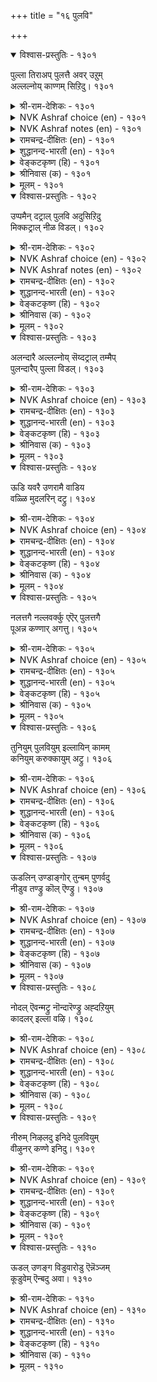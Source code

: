 +++
title = "१६ पुलवि"

+++


<details open><summary>विश्वास-प्रस्तुतिः - १३०१</summary>

पुल्ला तिराअप् पुलत्तै अवर् उऱुम्  
अल्लल्नोय् काण्गम् सिऱिदु।       १३०१
</details>

<details><summary>श्री-राम-देशिकः - १३०१</summary>

वियुक्तकामुकप्राप्तदुःखं द्रष्टुमहं वृणम् ।  
तस्मात् तमपरिष्वज्य वियुक्ता भव मत्प्रिये ! ॥ १३०१॥
</details>

<details><summary>NVK Ashraf choice (en) - १३०१</summary>

१३०१
Let me feign to be angry
And see his pain of suffering for a while.
(N.V.K. Ashraf)
</details>

<details><summary>NVK Ashraf notes (en) - १३०१</summary>

१३०१. Compare with १३२१. "Though he is not to blame, I feign sulking to bring out the best from of him" - (N.V.K. Ashraf)
</details>

<details><summary>रामचन्द्र-दीक्षितः (en) - १३०१</summary>

1301 pullātu irāap pulattai avaruṟum  
allalnōy kāṇkam ciṟitu.

1301\. Let us see a little his distress in passion, by showing reserve. ^  
</details>

<details><summary>शुद्धानन्द-भारती (en) - १३०१</summary>

1\. புல்லா திராஅப் புலத்தை அவர்உறும்  
அல்லல்நோய் காண்கம் சிறிது.  
Feign sulk; embrace him not so that  
We can see his distress a bit.        1301  
</details>

<details><summary>वेङ्कटकृष्ण (हि) - १३०१</summary>

1301
आलिंगन करना नहीं, ठहरो करके मान ।  
देखें हम उनको ज़रा, सहते ताप अमान ॥
</details>

<details><summary>श्रीनिवास (क) - १३०१</summary>

1301. अवनन्नु (प्रियतमनन्नु) अप्पिकॊलदॆ, प्राणय कोपदिन्द तिरस्करिसु! अवनु अनुभविसुव विरह दुःखवन्नु
स्वल्प नोडोण.

</details>

<details><summary>मूलम् - १३०१</summary>

पुल्ला तिराअप् पुलत्तै अवर् उऱुम्  
अल्लल्नोय् काण्गम् सिऱिदु।       १३०१
</details>

<details open><summary>विश्वास-प्रस्तुतिः - १३०२</summary>

उप्पमैन् दट्राल् पुलवि अदुसिऱिदु  
मिक्कट्राल् नीळ विडल्।       १३०२
</details>

<details><summary>श्री-राम-देशिकः - १३०२</summary>

व्यर्थोऽमितवियोगः स्यात् लवणामितभोज्यवत् ।  
मितो वियोगः स्वाद्यः स्यात् मितं च लवणं यथा ॥ १३०२॥
</details>

<details><summary>NVK Ashraf choice (en) - १३०२</summary>

१३०२
Sulking is the salt of love. To prolong it
Is like salt a little too much. *
( Shuddhananda Bharatiar), (W.H. Drew and J. Lazarus)
</details>

<details><summary>NVK Ashraf notes (en) - १३०२</summary>

१३०२. An alternate translation, easy to comprehend, but not close to original: "Love's salt is sulk. A pinch of it is welcome but too much will ruin the taste" - (P.S. Sundaram)
</details>

<details><summary>रामचन्द्र-दीक्षितः (en) - १३०२</summary>

1302 uppamain taṟṟāl pulavi atuciṟitu  
mikkaṟṟāl nīḷa viṭal.

1302\. Reserve like a pinch of salt adds to enjoyment, If excessive, it spoils the taste.  
</details>

<details><summary>शुद्धानन्द-भारती (en) - १३०२</summary>

2\. உப்பமைந் தற்றால் புலவி அதுசிறிது  
மிக்கற்றால் நீள விடல்.  
Sulking is the salt of love; but  
Too much of it spoils the taste.        1302  
</details>

<details><summary>वेङ्कटकृष्ण (हि) - १३०२</summary>

1302
ज्यों भोजन में नमक हो, प्रणय-कलह त्यों जान ।  
ज़रा बढ़ाओ तो उसे, ज्यादा नमक समान ॥
</details>

<details><summary>श्रीनिवास (क) - १३०२</summary>

1302. आहारदल्लि उप्पु हितवागि बरॆतन्तॆ प्रणय कलह कूड; अदन्नु अतियागि बळसुवुदु, उप्पन्नु आहारदल्लि
स्वल्प हॆच्चागि सेरिसिदन्तॆ

</details>

<details><summary>मूलम् - १३०२</summary>

उप्पमैन् दट्राल् पुलवि अदुसिऱिदु  
मिक्कट्राल् नीळ विडल्।       १३०२
</details>

<details open><summary>विश्वास-प्रस्तुतिः - १३०३</summary>

अलन्दारै अल्लल्नोय् सॆय्दट्राल् तम्मैप्  
पुलन्दारैप् पुल्ला विडल्।       १३०३
</details>

<details><summary>श्री-राम-देशिकः - १३०३</summary>

वियोगदुःखादुन्मोच्य यः स्त्रियं न परिष्वजेत् ।  
दुःखितस्य पुनर्दुःखदात्रा तुल्पो भवेदयम् ॥ १३०३॥
</details>

<details><summary>NVK Ashraf choice (en) - १३०३</summary>

१३०३
To leave a sulky woman alone
Is to cause more pain to the suffering.
(P.S. Sundaram), (N.V.K. Ashraf)
</details>

<details><summary>रामचन्द्र-दीक्षितः (en) - १३०३</summary>

1303 alantārai allalnōy ceytaṟṟāl tammaip  
pulantāraip pullā viṭal.

1303\. If men do not pacify women who feign coolness, it is like causing more pain to those who already suffer.  
</details>

<details><summary>शुद्धानन्द-भारती (en) - १३०३</summary>

3\. அலந்தாரை அல்லல்நோய் செய்தற்றால் தம்மைப்  
புலந்தாரைப் புல்லா விடல்.  
To leave the sulker unembraced  
Is to grieve the one sorely grieved.        1303  
</details>

<details><summary>वेङ्कटकृष्ण (हि) - १३०३</summary>

1303
अगर मना कर ना मिलो, जो करती है मान ।  
तो वह, दुखिया को यथा, देना दुख महान ॥
</details>

<details><summary>श्रीनिवास (क) - १३०३</summary>

1303. प्रणय कलहदिन्द मुनिसिकॊण्डु दूरविरुव प्रियतमॆयॊन्दिगॆ आग्रघपट्टु, अवळन्नु आलिङ्गन
माडिकॊळ्ळदॆ बिडुवुदु, सुःखदिन्द नॊन्दवरन्नु मत्तष्टु वेदनॆगॆ गुरिमाडिदन्तॆ.

</details>

<details><summary>मूलम् - १३०३</summary>

अलन्दारै अल्लल्नोय् सॆय्दट्राल् तम्मैप्  
पुलन्दारैप् पुल्ला विडल्।       १३०३
</details>

<details open><summary>विश्वास-प्रस्तुतिः - १३०४</summary>

ऊडि यवरै उणरामै वाडिय  
वळ्ळि मुदलरिन् दट्रु।       १३०४
</details>

<details><summary>श्री-राम-देशिकः - १३०४</summary>

गातां स्त्रियं समाश्वास्य मेलनं न क्रियेत् चेत् ।  
स्वतो म्लानलतायास्तन्मूलविच्छेदवद्भवेत् ॥ १३०४॥
</details>

<details><summary>NVK Ashraf choice (en) - १३०४</summary>

१३०४
To ignore a lady in pout is to cut
An already withering climber at its root. *
( Shuddhananda Bharatiar)
</details>

<details><summary>रामचन्द्र-दीक्षितः (en) - १३०४</summary>

1304 ūṭi yavarai uṇarāmai vāṭiya  
vaḷḷi mutalarin taṟṟu.

1304\. Not to pacify the lady who feigns coolness is to cut the withering creeper away at the root.  
</details>

<details><summary>शुद्धानन्द-भारती (en) - १३०४</summary>

4\. ஊடி யவரை உணராமை வாடிய  
வள்ளி முதலரிந் தற்று.  
To comfort not lady in pout  
Is to cut the fading plant at root.        1304  
</details>

<details><summary>वेङ्कटकृष्ण (हि) - १३०४</summary>

1304
उसे मनाया यदि नहीं, जो कर बैठी मान ।  
सूखी वल्ली का यथा, मूल काटना जान ॥
</details>

<details><summary>श्रीनिवास (क) - १३०४</summary>

1304. प्रणय कलहदल्लि मुनिसिकॊण्डवरन्नु समाधानपडिसि प्रीति तोरदिरुवुदु मॊदले बाडुत्तिरुव
बळ्ळिय बेरन्ने कत्तरिसि हाकिदन्तॆ.

</details>

<details><summary>मूलम् - १३०४</summary>

ऊडि यवरै उणरामै वाडिय  
वळ्ळि मुदलरिन् दट्रु।       १३०४
</details>

<details open><summary>विश्वास-प्रस्तुतिः - १३०५</summary>

नलत्तगै नल्लवर्क्कु एऎर् पुलत्तगै  
पूअन्न कण्णार् अगत्तु।       १३०५
</details>

<details><summary>श्री-राम-देशिकः - १३०५</summary>

गुणशीलनराणां तु तद्धि लावण्यमुच्यते ।  
कुसुमाक्ष्यङ्गनाचित्ते या विश्लेषविशेषता ॥ १३०५॥
</details>

<details><summary>NVK Ashraf choice (en) - १३०५</summary>

१३०५
The beauty of her feigned anger has an attraction
Even for the spotlessly pure men.
(N.V.K. Ashraf), (V.V.S. Aiyar)
</details>

<details><summary>रामचन्द्र-दीक्षितः (en) - १३०५</summary>

1305 nalattakai nallavarkku ēer pulattakai  
pūaṉṉa kaṇṇār akattu.

1305\. The beauty of a loyal lover is only enhanced by the reserve of his flower-eyed lady.  
</details>

<details><summary>शुद्धानन्द-भारती (en) - १३०५</summary>

5\. நலத்தகை நல்லவர்க்கு ஏஎர் புலத்தகை  
பூஅன்ன கண்ணா ரகத்து.  
Pouting of flower-eyed has  
To pure good mates a lovely grace.        1305  
</details>

<details><summary>वेङ्कटकृष्ण (हि) - १३०५</summary>

1305
कुसुम-नेत्रयुत प्रियतमा, रूठे अगर यथेष्ट ।  
शोभा देती सुजन को, जिनके गुण हैं श्रेष्ठ ॥
</details>

<details><summary>श्रीनिवास (क) - १३०५</summary>

1305. हूविनन्तह कण्णुगळुळ्ळ कामिनियरु तोरुव प्रणयद मुनिसिन सॊबगु, ऒळ्ळॆय गुणवुळ्ळ सत्वरुषरिगॆ
मरगु नीडुवुदु.

</details>

<details><summary>मूलम् - १३०५</summary>

नलत्तगै नल्लवर्क्कु एऎर् पुलत्तगै  
पूअन्न कण्णार् अगत्तु।       १३०५
</details>

<details open><summary>विश्वास-प्रस्तुतिः - १३०६</summary>

तुनियुम् पुलवियुम् इल्लायिन् कामम्  
कनियुम् करुक्कायुम् अट्रु।       १३०६
</details>

<details><summary>श्री-राम-देशिकः - १३०६</summary>

विना संश्लेषविश्लेषौ कामः स्याद्रसवर्जितः ।  
अतिपक्कापक्वफले दृश्येते विरसे यथा ॥ १३०६॥
</details>

<details><summary>NVK Ashraf choice (en) - १३०६</summary>

१३०६
Without frowns and sulking,
Love is like a fruit unripe or overripe. *
(K. Kannan), (J. Narayanaswamy)
</details>

<details><summary>रामचन्द्र-दीक्षितः (en) - १३०६</summary>

1306 tuṉiyum pulaviyum illāyiṉ kāmam  
kaṉiyum karukkāyum aṟṟu.

1306\. If indignation and gentle resentment are absent, love will be like fruit over-ripe or unripe.  
</details>

<details><summary>शुद्धानन्द-भारती (en) - १३०६</summary>

6\. துனியும் புலவியும் இல்லாயின் காமம்  
கனியும் கருக்காயும் அற்று.  
Love devoid of frowns and pets  
Misses its ripe and unripe fruits.        1306  
</details>

<details><summary>वेङ्कटकृष्ण (हि) - १३०६</summary>

1306
प्रणय-कलह यदि नहिं हुआ, और न थोड़ा मान ।  
कच्चा या अति पक्व सम, काम-भोग-फल जान ॥
</details>

<details><summary>श्रीनिवास (क) - १३०६</summary>

1306. प्रणयद मुनिसू, तिरस्कारवू इल्लद कामसुख, कळित हण्णॆनन्तॆयू इन्नू मागद मिडिकायन्तॆयू-
निष्फलवागि होगुत्तदॆ.

</details>

<details><summary>मूलम् - १३०६</summary>

तुनियुम् पुलवियुम् इल्लायिन् कामम्  
कनियुम् करुक्कायुम् अट्रु।       १३०६
</details>

<details open><summary>विश्वास-प्रस्तुतिः - १३०७</summary>

ऊडलिन् उण्डाङ्गोर् तुन्बम् पुणर्वदु  
नीडुव तण्ड्रु कॊल् ऎण्ड्रु।       १३०७
</details>

<details><summary>श्री-राम-देशिकः - १३०७</summary>

किं सङ्गमसुख पश्चात् स्यान्न वेति विचिन्तनात् ।  
सुखमूलवियोगेऽपि दुःखमेकं प्रदृश्यते ॥ १३०७॥
</details>

<details><summary>NVK Ashraf choice (en) - १३०७</summary>

१३०७
Coyness has this one drawback.
That is the worry of delayed union. *
(P.S. Sundaram), (N.V.K. Ashraf)
</details>

<details><summary>रामचन्द्र-दीक्षितः (en) - १३०७</summary>

1307 ūṭaliṉ uṇṭāṅkōr tuṉpam puṇarvatu  
nīṭuvatu aṉṟukol eṉṟu.

1307\. There is anxiety and pain in lovers’ uncertain quarrels.  
</details>

<details><summary>शुद्धानन्द-भारती (en) - १३०७</summary>

7\. ஊடலின் உண்டாங்கோர் துன்பம் புணர்வது  
நீடுவது தன்றுகொல் என்று.  
"Will union take place soon or late?"  
In lover's pout this leaves a doubt.        1307  
</details>

<details><summary>वेङ्कटकृष्ण (हि) - १३०७</summary>

1307
‘क्या न बढ़ेगा मिलन-सुख’, यों है शंका-भाव ।  
प्रणय-कलह में इसलिये, रहता दुखद स्वभाव ॥
</details>

<details><summary>श्रीनिवास (क) - १३०७</summary>

1307. कूडि सुखिसुव प्रीतियु इन्नु मेलॆ हॆच्चु काल इरुवुदो इल्लवो ऎन्दु परितापदिन्द
आलोचिसुवुदरिन्द, प्रणय कोपदल्लियू कूड ऒन्दु विधवाद दुःखवु हुदुगिरुत्तदॆ.

</details>

<details><summary>मूलम् - १३०७</summary>

ऊडलिन् उण्डाङ्गोर् तुन्बम् पुणर्वदु  
नीडुव तण्ड्रु कॊल् ऎण्ड्रु।       १३०७
</details>

<details open><summary>विश्वास-प्रस्तुतिः - १३०८</summary>

नोदल् ऎवन्मट्रु नॊन्दारॆण्ड्रु अह्दऱियुम्  
कादलर् इल्ला वऴि।       १३०८
</details>

<details><summary>श्री-राम-देशिकः - १३०८</summary>

अस्मत्कृते प्रियः खिद्येदिति मत्वापि या प्रिया ।  
न खिद्येत्तादृशस्त्रीणां निन्दया किं प्रयोजनम् ॥ १३०८॥
</details>

<details><summary>NVK Ashraf choice (en) - १३०८</summary>

१३०८
Why grieve when the lover is not there
To know whether you are grieving? *
(P.S. Sundaram)
</details>

<details><summary>रामचन्द्र-दीक्षितः (en) - १३०८</summary>

1308 nōtal evaṉmaṟṟu nontāreṉṟu aḵtaṟiyum  
kātalar illā vaḻi.

1308\. If a lover were to be blind to the suffering of the lady-love, then the suffering would be in vain.  
</details>

<details><summary>शुद्धानन्द-भारती (en) - १३०८</summary>

8\. நோதல் எவன்மற்று நொந்தாரென்று அஃதறியும்  
காதலர் இல்லா வழி.  
What's the good of grieving lament  
When concious lover is not present?        1308  
</details>

<details><summary>वेङ्कटकृष्ण (हि) - १३०८</summary>

1308
‘पीड़ित है’ यों समझती, प्रिया नहीं रह जाय ।  
तो सहने से वेदना, क्या ही फल हो जाय ॥
</details>

<details><summary>श्रीनिवास (क) - १३०८</summary>

1308. तन्निन्द प्रियनु नॊन्दिरुवनॆन्दु, अरियबल्ल प्रियतमॆयु इल्लदिरुवाग, हागॆ दुःखिसुवुदरिन्द फलवेनु?

</details>

<details><summary>मूलम् - १३०८</summary>

नोदल् ऎवन्मट्रु नॊन्दारॆण्ड्रु अह्दऱियुम्  
कादलर् इल्ला वऴि।       १३०८
</details>

<details open><summary>विश्वास-प्रस्तुतिः - १३०९</summary>

नीरुम् निऴलदु इनिदे पुलवियुम्  
वीऴुनर् कण्णे इनिदु।       १३०९
</details>

<details><summary>श्री-राम-देशिकः - १३०९</summary>

छायामाश्रित्य यत् तिष्ठेत् तज्जलं रससंयुतम् ।  
प्रेमपूर्णनरैः साकं विप्रलम्भो रसप्रदः ॥ १३०९॥
</details>

<details><summary>NVK Ashraf choice (en) - १३०९</summary>

१३०९
Just as the refreshing water in the shade,
Pouting has its charms only between lovers. *
(K. Krishnaswamy & Vijaya Ramkumar)
</details>

<details><summary>रामचन्द्र-दीक्षितः (en) - १३०९</summary>

1309 nīrum niḻalatu iṉitē pulaviyum  
vīḻunar kaṇṇē iṉitu.

1309\. Just as water in the shade is sweet, so lovers’ quarrels become sweet only to people deep-rooted in love.  
</details>

<details><summary>शुद्धानन्द-भारती (en) - १३०९</summary>

9\. நீரும் நிழலது இனிதே புலவியும்  
வீழுநர் கண்ணே இனிது.  
Water delights in a shady grove  
And sulking in souls of psychic love.        1309  
</details>

<details><summary>वेङ्कटकृष्ण (हि) - १३०९</summary>

1309
छाया के नीचे रहा, तो है सुमधुर नीर ।  
प्रिय से हो तो मधुर है, प्रणय कलह-तासीर ॥
</details>

<details><summary>श्रीनिवास (क) - १३०९</summary>

1309. तम्पाद नॆळलल्लिरुव नीरु सिहियागिरुवन्तॆ प्रियरादवरॆडॆयल्लि प्रणयद मुनिसू मधुरवॆन्निसुत्तदॆ.

</details>

<details><summary>मूलम् - १३०९</summary>

नीरुम् निऴलदु इनिदे पुलवियुम्  
वीऴुनर् कण्णे इनिदु।       १३०९
</details>

<details open><summary>विश्वास-प्रस्तुतिः - १३१०</summary>

ऊडल् उणङ्ग विडुवारोडु ऎन्नॆञ्जम्  
कूडुवेम् ऎन्बदु अवा।       १३१०
</details>

<details><summary>श्री-राम-देशिकः - १३१०</summary>

वियोगेन कृशां नारीं यो निराकुरुते प्रियः ।  
तेनापि सङ्गं चित्तमाशया वाञ्छति ध्रुवम् ॥ १३१०॥
</details>

<details><summary>NVK Ashraf choice (en) - १३१०</summary>

१३१०
Only my desire makes my heart pine for union
With one who keeps on sulking.
(P.S. Sundaram)
</details>

<details><summary>रामचन्द्र-दीक्षितः (en) - १३१०</summary>

1310 ūṭal uṇaṅka viṭuvārōṭu eṉṉeñcam  
kūṭuvēm eṉpatu avā.

1310\. My heart longs for reunion with him who cares not for my sufferings in the quarrel.  
</details>

<details><summary>शुद्धानन्द-भारती (en) - १३१०</summary>

10\. ஊடல் உணங்க விடுவாரோடு என்நெஞ்சம்  
கூடுவேம் என்பது அவா.  
My heart athirst would still unite  
With her who me in sulking left!        1310  
</details>

<details><summary>वेङ्कटकृष्ण (हि) - १३१०</summary>

1310
सूख गयी जो मान से, और रही बिन छोह ।  
मिलनेच्छा उससे रहा, मेरे दिल का मोह ॥
</details>

<details><summary>श्रीनिवास (क) - १३१०</summary>

1310. प्रणयद मुनिसिनल्लि, अर्थमाडिकॊळ्ळदॆ सॊरगि बिट्टुहोगित्तिरुव,
प्रियतमॆयल्लि नन्न मनस्सु कूडलॆळसुवुदक्कॆ कारण, अवळ मेलिन प्रबलवाद इच्चॆयल्लदॆ, बेरॆयल्ल.
</details>

<details><summary>मूलम् - १३१०</summary>

ऊडल् उणङ्ग विडुवारोडु ऎन्नॆञ्जम्  
कूडुवेम् ऎन्बदु अवा।       १३१०
</details>
